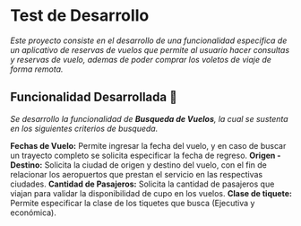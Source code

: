 # Test de Desarrollo

_Este proyecto consiste en el desarrollo de una funcionalidad especifica de un aplicativo de reservas de vuelos que permite al usuario hacer consultas y reservas de vuelo, ademas de poder comprar los voletos de viaje de forma remota._

## Funcionalidad Desarrollada 🚀

_Se desarrollo la funcionalidad de **Busqueda de Vuelos**, la cual se sustenta en los siguientes criterios de busqueda._

**Fechas de Vuelo:** Permite ingresar la fecha del vuelo, y en caso de buscar un trayecto completo se solicita especificar la fecha de regreso.
**Origen - Destino:** Solicita la ciudad de origen y destino del vuelo, con el fin de relacionar los aeropuertos que prestan el servicio en las respectivas ciudades.
**Cantidad de Pasajeros:** Solicita la cantidad de pasajeros que viajan para validar la disponibilidad de cupo en los vuelos.
**Clase de tiquete:** Permite especificar la clase de los tiquetes que busca (Ejecutiva y económica).